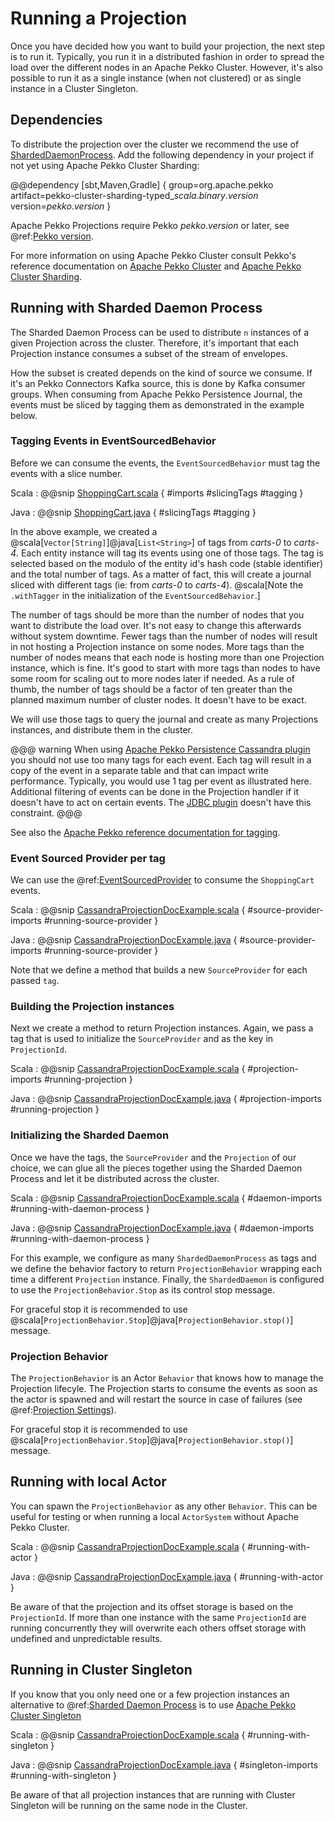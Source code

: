 # Running a Projection

Once you have decided how you want to build your projection, the next step is to run it. Typically, you run it in a distributed fashion in order to spread the load over the different nodes in an Apache Pekko Cluster. However, it's also possible to run it as a single instance (when not clustered) or as single instance in a Cluster Singleton.

## Dependencies

To distribute the projection over the cluster we recommend the use of [ShardedDaemonProcess](https://pekko.apache.org/docs/pekko/current/typed/cluster-sharded-daemon-process.html). Add the following dependency in your project if not yet using Apache Pekko Cluster Sharding:

@@dependency [sbt,Maven,Gradle] {
  group=org.apache.pekko
  artifact=pekko-cluster-sharding-typed_$scala.binary.version$
  version=$pekko.version$
}

Apache Pekko Projections require Pekko $pekko.version$ or later, see @ref:[Pekko version](overview.md#pekko-version).

For more information on using Apache Pekko Cluster consult Pekko's reference documentation on [Apache Pekko Cluster](https://pekko.apache.org/docs/pekko/current/typed/index-cluster.html) and [Apache Pekko Cluster Sharding](https://pekko.apache.org/docs/pekko/current/typed/cluster-sharding.html).

## Running with Sharded Daemon Process

The Sharded Daemon Process can be used to distribute `n` instances of a given Projection across the cluster. Therefore, it's important that each Projection instance consumes a subset of the stream of envelopes.

How the subset is created depends on the kind of source we consume. If it's an Pekko Connectors Kafka source, this is done by Kafka consumer groups. When consuming from Apache Pekko Persistence Journal, the events must be sliced by tagging them as demonstrated in the example below.

### Tagging Events in EventSourcedBehavior

Before we can consume the events, the `EventSourcedBehavior` must tag the events with a slice number.

Scala
:  @@snip [ShoppingCart.scala](/examples/src/test/scala/docs/eventsourced/ShoppingCart.scala) { #imports #slicingTags #tagging }

Java
:  @@snip [ShoppingCart.java](/examples/src/test/java/jdocs/eventsourced/ShoppingCart.java) { #slicingTags #tagging }

In the above example, we created a @scala[`Vector[String]`]@java[`List<String>`] of tags from *carts-0* to *carts-4*. Each entity instance will tag its events using one of those tags. The tag is selected based on the modulo of the entity id's hash code (stable identifier) and the total number of tags. As a matter of fact, this will create a journal sliced with different tags (ie: from *carts-0* to *carts-4*). @scala[Note the `.withTagger` in the initialization of the `EventSourcedBehavior`.]

The number of tags should be more than the number of nodes that you want to distribute the load over. It's not easy
to change this afterwards without system downtime. Fewer tags than the number of nodes will result in not hosting a
Projection instance on some nodes. More tags than the number of nodes means that each node is hosting more than one
Projection instance, which is fine. It's good to start with more tags than nodes to have some room for scaling out
to more nodes later if needed. As a rule of thumb, the number of tags should be a factor of ten greater than the
planned maximum number of cluster nodes. It doesn't have to be exact.

We will use those tags to query the journal and create as many Projections instances, and distribute them in the cluster.

@@@ warning
When using [Apache Pekko Persistence Cassandra plugin](https://pekko.apache.org/docs/pekko-persistence-cassandra/current/) you should
not use too many tags for each event. Each tag will result in a copy of the event in a separate table and
that can impact write performance. Typically, you would use 1 tag per event as illustrated here. Additional
filtering of events can be done in the Projection handler if it doesn't have to act on certain events.
The [JDBC plugin](https://pekko.apache.org/docs/pekko-persistence-jdbc/current/) doesn't have this constraint.
@@@

See also the [Apache Pekko reference documentation for tagging](https://pekko.apache.org/docs/pekko/current/typed/persistence.html#tagging).

### Event Sourced Provider per tag

We can use the @ref:[EventSourcedProvider](eventsourced.md) to consume the `ShoppingCart` events.

Scala
:  @@snip [CassandraProjectionDocExample.scala](/examples/src/it/scala/docs/cassandra/CassandraProjectionDocExample.scala) { #source-provider-imports #running-source-provider }

Java
:  @@snip [CassandraProjectionDocExample.java](/examples/src/it/java/jdocs/cassandra/CassandraProjectionDocExample.java) { #source-provider-imports #running-source-provider }

Note that we define a method that builds a new `SourceProvider` for each passed `tag`.

### Building the Projection instances

Next we create a method to return Projection instances. Again, we pass a tag that is used to initialize the `SourceProvider` and as the key in `ProjectionId`.

Scala
:  @@snip [CassandraProjectionDocExample.scala](/examples/src/it/scala/docs/cassandra/CassandraProjectionDocExample.scala) { #projection-imports #running-projection }

Java
:  @@snip [CassandraProjectionDocExample.java](/examples/src/it/java/jdocs/cassandra/CassandraProjectionDocExample.java) { #projection-imports #running-projection }

### Initializing the Sharded Daemon

Once we have the tags, the `SourceProvider` and the `Projection` of our choice, we can glue all the pieces together using the Sharded Daemon Process and let it be distributed across the cluster.

Scala
:  @@snip [CassandraProjectionDocExample.scala](/examples/src/it/scala/docs/cassandra/CassandraProjectionDocExample.scala) { #daemon-imports #running-with-daemon-process }

Java
:  @@snip [CassandraProjectionDocExample.java](/examples/src/it/java/jdocs/cassandra/CassandraProjectionDocExample.java) { #daemon-imports #running-with-daemon-process }

For this example, we configure as many `ShardedDaemonProcess` as tags and we define the behavior factory to return `ProjectionBehavior` wrapping each time a different `Projection` instance. Finally, the `ShardedDaemon` is configured to use the `ProjectionBehavior.Stop` as its control stop message.

For graceful stop it is recommended to use @scala[`ProjectionBehavior.Stop`]@java[`ProjectionBehavior.stop()`] message.

### Projection Behavior

The `ProjectionBehavior` is an Actor `Behavior` that knows how to manage the Projection lifecyle. The Projection starts to consume the events as soon as the actor is spawned and will restart the source in case of failures (see @ref:[Projection Settings](projection-settings.md)).

For graceful stop it is recommended to use @scala[`ProjectionBehavior.Stop`]@java[`ProjectionBehavior.stop()`] message.

## Running with local Actor

You can spawn the `ProjectionBehavior` as any other `Behavior`. This can be useful for testing or when running
a local `ActorSystem` without Apache Pekko Cluster.

Scala
:  @@snip [CassandraProjectionDocExample.scala](/examples/src/it/scala/docs/cassandra/CassandraProjectionDocExample.scala) { #running-with-actor }

Java
:  @@snip [CassandraProjectionDocExample.java](/examples/src/it/java/jdocs/cassandra/CassandraProjectionDocExample.java) { #running-with-actor }

Be aware of that the projection and its offset storage is based on the `ProjectionId`. If more than one instance with the same `ProjectionId` are running concurrently they will
overwrite each others offset storage with undefined and unpredictable results.

## Running in Cluster Singleton

If you know that you only need one or a few projection instances an alternative to @ref:[Sharded Daemon Process](#running-with-sharded-daemon-process)
is to use [Apache Pekko Cluster Singleton](https://pekko.apache.org/docs/pekko/current/typed/cluster-singleton.html)  

Scala
:  @@snip [CassandraProjectionDocExample.scala](/examples/src/it/scala/docs/cassandra/CassandraProjectionDocExample.scala) { #running-with-singleton }

Java
:  @@snip [CassandraProjectionDocExample.java](/examples/src/it/java/jdocs/cassandra/CassandraProjectionDocExample.java) { #singleton-imports #running-with-singleton }

Be aware of that all projection instances that are running with Cluster Singleton will be running on the same node
in the Cluster.
